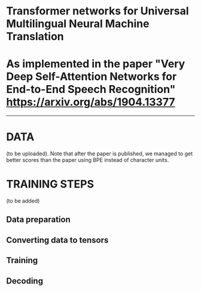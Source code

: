 # Transformer networks for Universal Multilingual Neural Machine Translation

# As implemented in the paper "Very Deep Self-Attention Networks for End-to-End Speech Recognition" https://arxiv.org/abs/1904.13377

----------------------------

# DATA 

(to be uploaded). Note that after the paper is published, we managed to get better scores than the paper using BPE instead of character units.

# TRAINING STEPS
(to be added)

## Data preparation


## Converting data to tensors


## Training


## Decoding 



